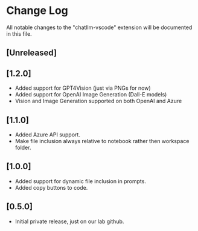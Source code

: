 # Change Log

All notable changes to the "chatllm-vscode" extension will be documented in this file.


## [Unreleased]

## [1.2.0]
- Added support for GPT4Vision (just via PNGs for now)
- Added support for OpenAI Image Generation (Dall-E models)
- Vision and Image Generation supported on both OpenAI and Azure

## [1.1.0]
- Added Azure API support.
- Make file inclusion always relative to notebook rather then workspace folder.

## [1.0.0]
- Added support for dynamic file inclusion in prompts.
- Added copy buttons to code.

## [0.5.0]
- Initial private release, just on our lab github. 